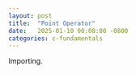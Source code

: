 ```yaml
---
layout: post
title:  "Point Operator"
date:   2025-01-10 00:08:00 -0800
categories: c-fundamentals
---
```

Importing.